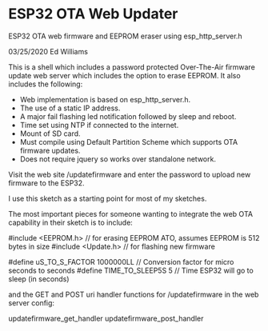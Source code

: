 # ESP32 OTA Web Updater

ESP32 OTA web firmware and EEPROM eraser using esp_http_server.h

03/25/2020 Ed Williams 

This is a shell which includes a password protected Over-The-Air firmware update 
web server which includes the option to erase EEPROM. It also includes the following:

  - Web implementation is based on esp_http_server.h.
  - The use of a static IP address.
  - A major fail flashing led notification followed by sleep and reboot.
  - Time set using NTP if connected to the internet.
  - Mount of SD card.
  - Must compile using Default Partition Scheme which supports OTA firmware updates.
  - Does not require jquery so works over standalone network.

Visit the web site <IP>/updatefirmware and enter the password to upload new firmware 
to the ESP32. 

I use this sketch as a starting point for most of my sketches.

The most important pieces for someone wanting to integrate the web OTA capability in
their sketch is to include:

 #include <EEPROM.h>  // for erasing EEPROM ATO, assumes EEPROM is 512 bytes in size
 #include <Update.h>  // for flashing new firmware

 #define uS_TO_S_FACTOR 1000000LL  // Conversion factor for micro seconds to seconds
 #define TIME_TO_SLEEP5S  5        // Time ESP32 will go to sleep (in seconds)

and the GET and POST uri handler functions for /updatefirmware in the web server config:

 updatefirmware_get_handler
 updatefirmware_post_handler

